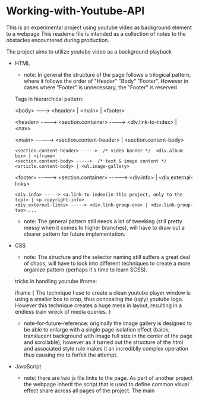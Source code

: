 # Working-with-Youtube-API
This is an experimental project using youtube video as background element to a webpage
This reademe file is intended as a collection of notes to the obstacles encountered during production.


The project aims to utilize youtube video as a background playback 


- HTML
  
  * note: In general the structure of the page follows a trilogical pattern, where it follows the order of "Header" "Body" "Footer".               However in cases where "Footer" is unnecessary, the "Footer" is reserved
  
  Tags in hierarchical pattern:
  
    \<body> ---> \<header> | \<main> | \<footer>
  
    \<header> ----> \<section.container> ----> \<div.link-to-index> | \<nav>

    \<main> -----> \<section.content-header> | \<section.content-body>
      
      <section.content-header> ----->  /* video banner */  <div.album-box> | <iframe>
      <section.content-body> ----->  /* text & image content */  <article.content-body> | <ul.image-gallery> 
    
    \<footer> -----> \<section.container> -----> \<div.info> | \<div.external-links>
    
      <div.info> -----> <a.link-to-index(in this project, only to the top)> | <p.copyright-info>
      <div.external-links> -----> <div.link-group-one> | <div.link-group-two>....
      
      
   * note: The general pattern still needs a lot of tweeking (still pretty messy when it comes to higher branches), 
           will have to draw out a clearer pattern for future implementation.
           
    
- CSS
  
  * note: The structure and the selector naming still suffers a great deal of chaos, will have to look into different techniques
          to create a more organize pattern (perhaps it's time to learn SCSS).
    
  tricks in handling youtube iframe:
  
  iframe {
    The technique I use to create a clean youtube player window is using a smaller box to crop, thus concealing the (ugly)
    youtube logo. However this technique creates a huge mess in layout, resulting in a endless train wreck of media queries.
  }
  
  * note-for-future-reference: originally the image gallery is designed to be able to enlarge with a single page isolation effect 	     (balck, translucent background with image full size in the center of the page and scrollable), however as it turned out the             structure of the html and associated style rule makes it an incrediblly complex operation thus causing me to forfeit the attempt.

- JavaScript

  * note: there are two js file links to the page. As part of another project the webpage inherit the script that is used to define 	     common visual effect share across all pages of the project. The main 


























  



